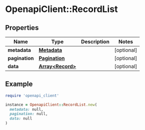 # OpenapiClient::RecordList

## Properties

| Name | Type | Description | Notes |
| ---- | ---- | ----------- | ----- |
| **metadata** | [**Metadata**](Metadata.md) |  | [optional] |
| **pagination** | [**Pagination**](Pagination.md) |  | [optional] |
| **data** | [**Array&lt;Record&gt;**](Record.md) |  | [optional] |

## Example

```ruby
require 'openapi_client'

instance = OpenapiClient::RecordList.new(
  metadata: null,
  pagination: null,
  data: null
)
```

